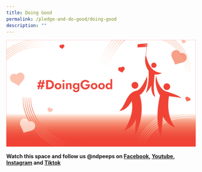 ```yaml
---
title: Doing Good
permalink: /pledge-and-do-good/doing-good
description: ""
---
```

![](/images/Doing%20Good%20Image%2020May2022%2012pm.jpg)

 **Watch this space and follow us @ndpeeps on [Facebook](https://www.facebook.com/NDPeeps), [Youtube](https://www.youtube.com/user/NDPeeps), [Instagram](https://www.instagram.com/ndpeeps/?hl=en) and [Tiktok](https://www.tiktok.com/@ndpeeps?lang=en)**